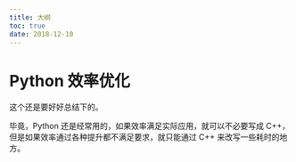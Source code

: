 ```yaml
---
title: 大纲
toc: true
date: 2018-12-10
---
```

# Python 效率优化

这个还是要好好总结下的。

毕竟，Python 还是经常用的，如果效率满足实际应用，就可以不必要写成 C++，但是如果效率通过各种提升都不满足要求，就只能通过 C++ 来改写一些耗时的地方。
